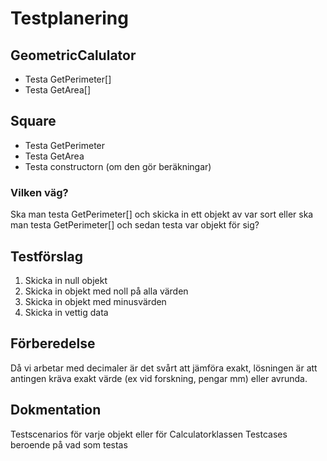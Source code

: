 ﻿# Testplanering

## GeometricCalulator
* Testa GetPerimeter[]
* Testa GetArea[]

## Square
* Testa GetPerimeter
* Testa GetArea
* Testa constructorn (om den gör beräkningar)

### Vilken väg?
Ska man testa GetPerimeter[] och skicka in ett objekt av var sort
eller ska man testa GetPerimeter[] och sedan testa var objekt för sig?

## Testförslag
1. Skicka in null objekt
2. Skicka in objekt med noll på alla värden
3. Skicka in objekt med minusvärden
4. Skicka in vettig data

## Förberedelse
Då vi arbetar med decimaler är det svårt att jämföra exakt, 
lösningen är att antingen kräva exakt värde (ex vid forskning, pengar mm) eller
avrunda.

## Dokmentation
Testscenarios för varje objekt eller för Calculatorklassen
Testcases beroende på vad som testas
